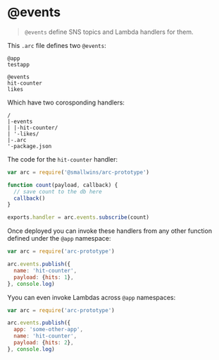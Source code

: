 # @events

> `@events` define SNS topics and Lambda handlers for them. 

This `.arc` file defines two `@events`:

```arc
@app
testapp

@events
hit-counter
likes
```

Which have two corosponding handlers:

```
/
|-events
| |-hit-counter/
| '-likes/
|-.arc
'-package.json
```

The code for the `hit-counter` handler:

```javascript
var arc = require('@smallwins/arc-prototype')

function count(payload, callback) {
  // save count to the db here
  callback()
}

exports.handler = arc.events.subscribe(count)
```

Once deployed you can invoke these handlers from any other function defined under the `@app` namespace:

```javascript
var arc = require('arc-prototype')

arc.events.publish({
  name: 'hit-counter',
  payload: {hits: 1},
}, console.log)
```

Yyou can even invoke Lambdas across `@app` namespaces:

```javascript
var arc = require('arc-prototype')

arc.events.publish({
  app: 'some-other-app',
  name: 'hit-counter',
  payload: {hits: 2},
}, console.log)
```
